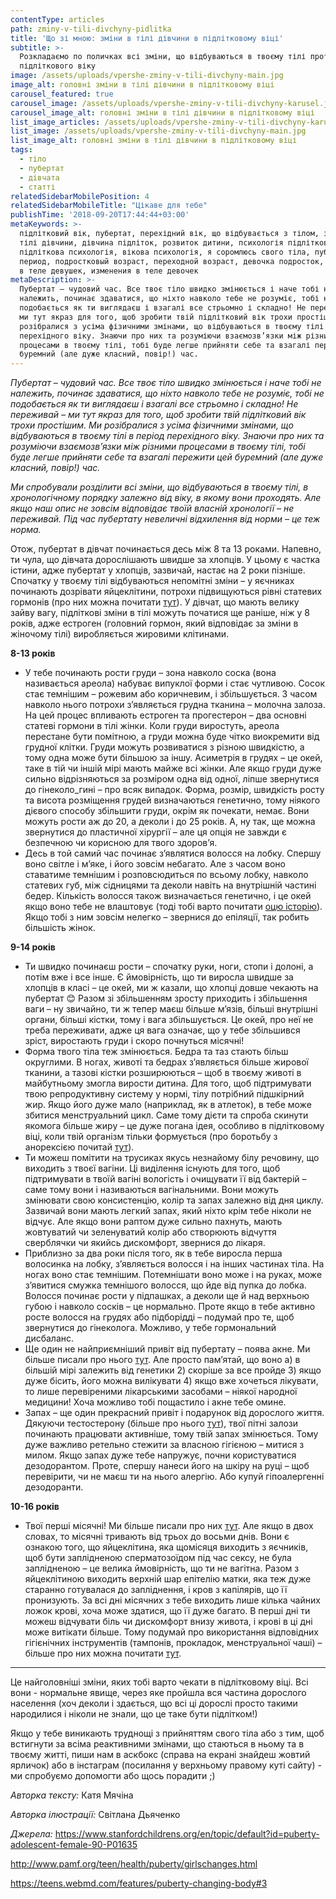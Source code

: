 ```yaml
---
contentType: articles
path: zminy-v-tili-divchyny-pidlitka
title: 'Що зі мною: зміни в тілі дівчини в підлітковому віці'
subtitle: >-
  Розкладаємо по поличках всі зміни, що відбуваються в твоєму тілі протягом
  підліткового віку
image: /assets/uploads/vpershe-zminy-v-tili-divchyny-main.jpg
image_alt: головні зміни в тілі дівчини в підлітковому віці
carousel_featured: true
carousel_image: /assets/uploads/vpershe-zminy-v-tili-divchyny-karusel.jpg
carousel_image_alt: головні зміни в тілі дівчини в підлітковому віці
list_image_articles: /assets/uploads/vpershe-zminy-v-tili-divchyny-karusel.jpg
list_image: /assets/uploads/vpershe-zminy-v-tili-divchyny-main.jpg
list_image_alt: головні зміни в тілі дівчини в підлітковому віці
tags:
  - тіло
  - пубертат
  - дівчата
  - статті
relatedSidebarMobilePosition: 4
relatedSidebarMobileTitle: "Цікаве для тебе"
publishTime: '2018-09-20T17:44:44+03:00'
metaKeywords: >-
  підлітковий вік, пубертат, перехідний вік, що відбувається з тілом, зміни в
  тілі дівчини, дівчина підліток, розвиток дитини, психологія підліткового віку,
  підліткова психологія, вікова психологія, я соромлюсь свого тіла, пубертатный
  период, подростковый возраст, переходной возраст, девочка подросток, изменения
  в теле девушек, изменения в теле девочек
metaDescription: >-
  Пубертат – чудовий час. Все твоє тіло швидко змінюється і наче тобі не
  належить, починає здаватися, що ніхто навколо тебе не розуміє, тобі не
  подобається як ти виглядаєш і взагалі все стрьомно і складно! Не переживай –
  ми тут якраз для того, щоб зробити твій підлітковий вік трохи простішим. Ми
  розібралися з усіма фізичними змінами, що відбуваються в твоєму тілі в період
  перехідного віку. Знаючи про них та розуміючи взаємозв’язки між різними
  процесами в твоєму тілі, тобі буде легше прийняти себе та взагалі пережити цей
  буремний (але дуже класний, повір!) час.
---
```

_Пубертат – чудовий час. Все твоє тіло швидко змінюється і наче тобі не належить, починає здаватися, що ніхто навколо тебе не розуміє, тобі не подобається як ти виглядаєш і взагалі все стрьомно і складно! Не переживай – ми тут якраз для того, щоб зробити твій підлітковий вік трохи простішим. Ми розібралися з усіма фізичними змінами, що відбуваються в твоєму тілі в період перехідного віку. Знаючи про них та розуміючи взаємозв’язки між різними процесами в твоєму тілі, тобі буде легше прийняти себе та взагалі пережити цей буремний (але дуже класний, повір!) час._

_Ми спробували розділити всі зміни, що відбуваються в твоєму тілі, в хронологічному порядку залежно від віку, в якому вони проходять. Але якщо наш опис не зовсім відповідає твоїй власній хронології – не переживай. Під час пубертату невеличні відхилення від норми – це теж норма._

Отож, пубертат в дівчат починається десь між 8 та 13 роками. Напевно, ти чула, що дівчата дорослішають швидше за хлопців. У цьому є частка істини, адже пубертат у хлопців, зазвичай, настає на 2 роки пізніше. Спочатку у твоєму тілі відбуваються непомітні зміни – у яєчниках починають дозрівати яйцеклітини, потрохи підвищуються рівні статевих гормонів (про них можна почитати [тут](http://vpershe.com/articles/scho-take-hormony-testosteron-estrogen)). У дівчат, що мають велику зайву вагу, підліткові зміни в тілі можуть початися ще раніше, ніж у 8 років, адже естроген (головний гормон, який відповідає за зміни в жіночому тілі) виробляється жировими клітинами.

**8-13 років** 

* У тебе починають рости груди – зона навколо соска (вона називається ареола) набуває випуклої форми і стає чутливою. Сосок стає темнішим – рожевим або коричневим, і збільшується. З часом навколо нього потрохи з’являється грудна тканина – молочна залоза. На цей процес впливають естроген та прогестерон – два основні статеві гормони в тілі жінки. Коли груди виростуть, ареола перестане бути помітною, а груди можна буде чітко виокремити від грудної клітки. Груди можуть розвиватися з різною швидкістю, а тому одна може бути більшою за іншу. Асиметрія в грудях – це окей, таке в тій чи іншій мірі мають майже всі жінки. Але якщо груди дуже сильно відрізняються за розміром одна від одної, ліпше звернутися до гінеколо_гині – про всяк випадок. Форма, розмір, швидкість росту та висота розміщення грудей визначаються генетично, тому ніякого дієвого способу збільшити груди, окрім як почекати, немає. Вони можуть рости аж до 20, а деколи і до 25 років. А, ну так, ще можна звернутися до пластичної хірургії – але ця опція не завжди є безпечною чи корисною для твого здоров’я.
* Десь в той самий час починає з’являтися волосся на лобку. Спершу воно світле і м’яке, і його зовсім небагато. Але з часом воно ставатиме темнішим і розповсюдиться по всьому лобку, навколо статевих губ, між сідницями та деколи навіть на внутрішній частині бедер. Кількість волосся також визначається генетично, і це окей якщо воно тебе не влаштовує (тоді тобі варто почитати [оцю історію](http://vpershe.com/stories/volossya-na-tili-yak-poliubyty)). Якщо тобі з ним зовсім нелегко – звернися до епіляції, так робить більшість жінок.

**9-14 років**

* Ти швидко починаєш рости – спочатку руки, ноги, стопи і долоні, а потім вже і все інше. Є ймовірність, що ти виросла швидше за хлопців в класі – це окей, ми ж казали, що хлопці довше чекають на пубертат 😊 Разом зі збільшенням зросту приходить і збільшення ваги – ну звичайно, ти ж тепер маєш більше м’язів, більші внутрішні органи, більші кістки, тому і вага збільшується. Це окей, про неї не треба переживати, адже ця вага означає, що у тебе збільшився зріст, виростають груди і скоро почнуться місячні!
* Форма твого тіла теж змінюється. Бедра та таз стають більш округлими. В ногах, животі та бедрах з’являється більше жирової тканини, а тазові кістки розширюються – щоб в твоєму животі в майбутньому змогла вирости дитина. Для того, щоб підтримувати твою репродуктивну систему у нормі, тілу потрібний підшкірний жир. Якщо його дуже мало (наприклад, як в атлеток), в тебе може збитися менструальний цикл. Саме тому дієти та спроба скинути якомога більше жиру – це дуже погана ідея, особливо в підлітковому віці, коли твій організм тільки формується (про боротьбу з анорексією почитай [тут](http://vpershe.com/stories/hochu-shudnuty-anoreksia-bulemia)).
* Ти можеш помітити на трусиках якусь незнайому білу речовину, що виходить з твоєї вагіни. Ці виділення існують для того, щоб підтримувати в твоїй вагіні вологість і очищувати її від бактерій – саме тому вони і називаються вагінальними. Вони можуть змінювати свою консистенцію, колір та запах залежно від дня циклу. Зазвичай вони мають легкий запах, який ніхто крім тебе ніколи не відчує. Але якщо вони раптом дуже сильно пахнуть, мають жовтуватий чи зеленуватий колір або створюють відчуття сверблячки чи якийсь дискомфорт, звернися до лікаря.
* Приблизно за два роки після того, як в тебе виросла перша волосинка на лобку, з’являється волосся і на інших частинах тіла. На ногах воно стає темнішим. Потемнішати воно може і на руках, може з’явитися смужка темнішого волосся, що йде від пупка до лобка. Волосся починає рости у підпашках, а деколи ще й над верхньою губою і навколо сосків – це нормально. Проте якщо в тебе активно росте волосся на грудях або підборідді – подумай про те, щоб звернутися до гінеколога. Можливо, у тебе гормональний дисбаланс.
* Ще один не найприємніший привіт від пубертату – поява акне. Ми більше писали про нього [тут](http://vpershe.com/articles/scho-take-acne-zvidky-u-mene-pryschchi). Але просто пам’ятай, що воно а) в більшій мірі залежить від генетики 2) скоріше за все пройде 3) якщо дуже бісить, його можна вилікувати 4) якщо вже хочеться лікувати, то лише перевіреними лікарськими засобами – ніякої народної медицини! Хоча можливо тобі пощастило і акне тебе омине.
* Запах – ще один прекрасний привіт і подарунок від дорослого життя. Дякуючи тестостерону (більше про нього [тут](http://vpershe.com/articles/scho-take-hormony-testosteron-estrogen)), твої пітні залози починають працювати активніше, тому твій запах змінюється. Тому дуже важливо ретельно стежити за власною гігієною – митися з милом. Якщо запах дуже тебе напружує, почни користуватися дезодорантом. Проте, спершу нанеси його на шкіру на руці – щоб перевірити, чи не маєш ти на нього алергію. Або купуй гіпоалергенні дезодоранти.

**10-16 років**

* Твої перші місячні! Ми більше писали про них [тут](http://vpershe.com/articles/misiachni). Але якщо в двох словах, то місячні тривають від трьох до восьми днів. Вони є ознакою того, що яйцеклітина, яка щомісяця виходить з яєчників, щоб бути заплідненою сперматозоїдом під час сексу, не була заплідненою – це велика ймовірність, що ти не вагітна. Разом з яйцеклітиною виходить верхній шар епітелію матки, яка теж дуже старанно готувалася до запліднення, і кров з капілярів, що її пронизують. За всі дні місячних з тебе виходить лише кілька чайних ложок крові, хоча може здатися, що її дуже багато. В перші дні ти можеш відчувати біль чи дискомфорт внизу живота, і крові в ці дні може витікати більше. Тому подумай про використання відповідних гігієнічних інструментів (тампонів, прокладок, менструальної чаші) – більше про них можна почитати [тут](http://vpershe.com/articles/yak-obraty-prokladky-tampony-menstrualni-chashi).

- - -

Це найголовніші зміни, яких тобі варто чекати в підлітковому віці. Всі вони - нормальне явище, через яке пройшла вся частина дорослого населення (хоч деколи і здається, що всі ці дорослі просто такими народилися і ніколи не знали, що це таке бути підлітком!)

Якщо у тебе виникають труднощі з прийняттям свого тіла або з тим, щоб встигнути за всіма реактивними змінами, що стаються в ньому та в твоєму житті, пиши нам в аскбокс (справа на екрані знайдеш жовтий ярличок) або в інстаграм (посилання у верхньому правому куті сайту) - ми спробуємо допомогти або щось порадити ;)

_Авторка тексту:_ Катя Мячіна

_Авторка ілюстрації:_ Світлана Дьяченко

_Джерела:_
https://www.stanfordchildrens.org/en/topic/default?id=puberty-adolescent-female-90-P01635

http://www.pamf.org/teen/health/puberty/girlschanges.html

https://teens.webmd.com/features/puberty-changing-body#3
